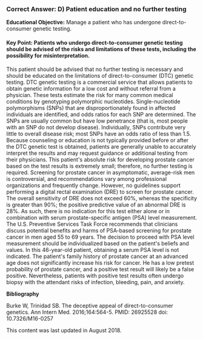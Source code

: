 
### Correct Answer: D) Patient education and no further testing 

**Educational Objective:** Manage a patient who has undergone direct-to-consumer genetic testing.

#### **Key Point:** Patients who undergo direct-to-consumer genetic testing should be advised of the risks and limitations of these tests, including the possibility for misinterpretation.

This patient should be advised that no further testing is necessary and should be educated on the limitations of direct-to-consumer (DTC) genetic testing. DTC genetic testing is a commercial service that allows patients to obtain genetic information for a low cost and without referral from a physician. These tests estimate the risk for many common medical conditions by genotyping polymorphic nucleotides. Single-nucleotide polymorphisms (SNPs) that are disproportionately found in affected individuals are identified, and odds ratios for each SNP are determined. The SNPs are usually common but have low penetrance (that is, most people with an SNP do not develop disease). Individually, SNPs contribute very little to overall disease risk; most SNPs have an odds ratio of less than 1.5. Because counseling or education is not typically provided before or after the DTC genetic test is obtained, patients are generally unable to accurately interpret the results and may request guidance or additional testing from their physicians. This patient's absolute risk for developing prostate cancer based on the test results is extremely small; therefore, no further testing is required.
Screening for prostate cancer in asymptomatic, average-risk men is controversial, and recommendations vary among professional organizations and frequently change. However, no guidelines support performing a digital rectal examination (DRE) to screen for prostate cancer. The overall sensitivity of DRE does not exceed 60%, whereas the specificity is greater than 90%; the positive predictive value of an abnormal DRE is 28%. As such, there is no indication for this test either alone or in combination with serum prostate-specific antigen (PSA) level measurement.
The U.S. Preventive Services Task Force recommends that clinicians discuss potential benefits and harms of PSA-based screening for prostate cancer in men aged 55 to 69 years. The decision to proceed with PSA level measurement should be individualized based on the patient's beliefs and values. In this 46-year-old patient, obtaining a serum PSA level is not indicated. The patient's family history of prostate cancer at an advanced age does not significantly increase his risk for cancer. He has a low pretest probability of prostate cancer, and a positive test result will likely be a false positive. Nevertheless, patients with positive test results often undergo biopsy with the attendant risks of infection, bleeding, pain, and anxiety.

**Bibliography**

Burke W, Trinidad SB. The deceptive appeal of direct-to-consumer genetics. Ann Intern Med. 2016;164:564-5. PMID: 26925528 doi: 10.7326/M16-0257

This content was last updated in August 2018.